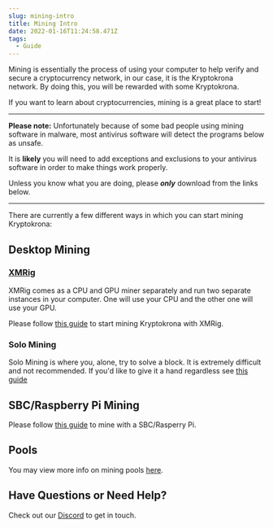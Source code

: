 ```yaml
---
slug: mining-intro
title: Mining Intro
date: 2022-01-16T11:24:58.471Z
tags:
  - Guide
---
```


Mining is essentially the process of using your computer to help verify and secure a cryptocurrency network, in our case, it is the Kryptokrona network. By doing this, you will be rewarded with some Kryptokrona.

If you want to learn about cryptocurrencies, mining is a great place to start!

---

**Please note:** Unfortunately because of some bad people using mining software in malware, most antivirus software will detect the programs below as unsafe.

It is **likely** you will need to add exceptions and exclusions to your antivirus software in order to make things work properly.

Unless you know what you are doing, please ***only*** download from the links below.

---

There are currently a few different ways in which you can start mining Kryptokrona:

## Desktop Mining


### [XMRig](https://github.com/xmrig/xmrig)

XMRig comes as a CPU and GPU miner separately and run two separate instances in your computer. One will use your CPU and the other one will use your GPU.

Please follow [this guide](../XMRIG-Guide) to start mining Kryptokrona with XMRig.

### Solo Mining

Solo Mining is where you, alone, try to solve a block. It is extremely difficult and not recommended. If you'd like to give it a hand regardless see [this guide](../CPU-Solo-Mining)

## SBC/Raspberry Pi Mining

Please follow [this guide](../Mining-with-SBC) to mine with a SBC/Rasperry Pi.


## Pools

You may view more info on mining pools [here](../Pools).

## Have Questions or Need Help?

Check out our [Discord](http://chat.kryptokrona.se) to get in touch.
